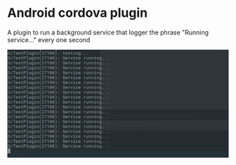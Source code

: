 # Android cordova plugin

A plugin to run a background service that logger the phrase "Running service..." every one second

![Print logcat](https://github.com/natansevero/pdm-cordova-plugin/blob/master/images/print_logcat.png)


